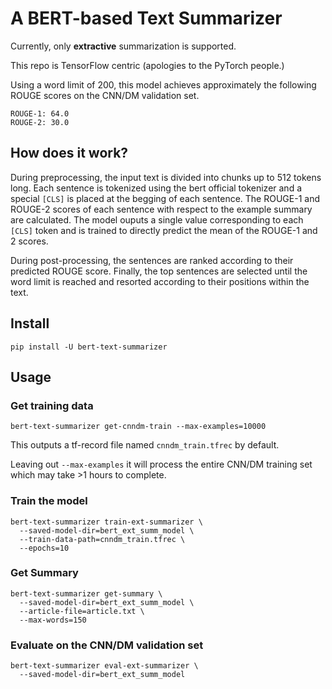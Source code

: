 # A BERT-based Text Summarizer

Currently, only **extractive** summarization is supported.

This repo is TensorFlow centric (apologies to the PyTorch people.)

Using a word limit of 200, this model achieves approximately the following ROUGE scores on the CNN/DM validation set.

```buildoutcfg
ROUGE-1: 64.0
ROUGE-2: 30.0
```
## How does it work?

During preprocessing, the input text is divided into chunks up to 512 tokens long. Each sentence is
 tokenized using the bert official tokenizer and a special `[CLS]` is placed 
 at the begging of each sentence. The ROUGE-1 and ROUGE-2 scores of each sentence with 
 respect to the example summary are calculated. The model ouputs a single value corresponding to each `[CLS]` token and is
 trained to directly predict the mean of the ROUGE-1 and 2 scores. 
 
 During post-processing, the sentences are ranked according to their
 predicted ROUGE score. Finally, the top sentences are selected until the 
 word limit is reached and resorted according to their positions within the text.
 
## Install
```buildoutcfg
pip install -U bert-text-summarizer
```

## Usage

### Get training data

```buildoutcfg
bert-text-summarizer get-cnndm-train --max-examples=10000
```

This outputs a tf-record file named `cnndm_train.tfrec` by default.

Leaving out `--max-examples` it will process the entire CNN/DM training set which may take >1 hours to complete.

### Train the model

```buildoutcfg
bert-text-summarizer train-ext-summarizer \
  --saved-model-dir=bert_ext_summ_model \
  --train-data-path=cnndm_train.tfrec \
  --epochs=10
```

### Get Summary

```buildoutcfg
bert-text-summarizer get-summary \
  --saved-model-dir=bert_ext_summ_model \
  --article-file=article.txt \
  --max-words=150
```

### Evaluate on the CNN/DM validation set

```
bert-text-summarizer eval-ext-summarizer \
  --saved-model-dir=bert_ext_summ_model
```
